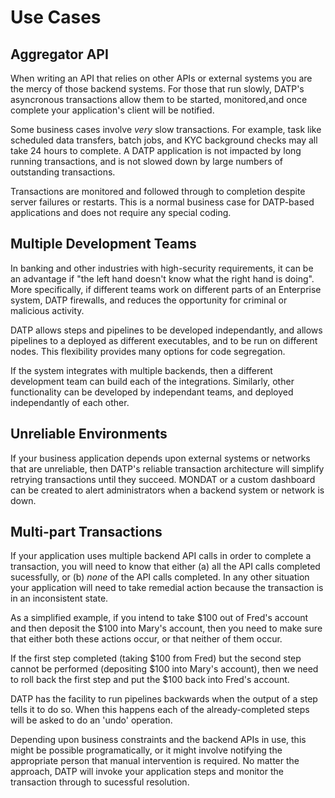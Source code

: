 # Use Cases

## Aggregator API
When writing an API that relies on other APIs or external systems you are the mercy of those backend systems. For those that run slowly, DATP's asyncronous transactions allow them to be started, monitored,and once complete your application's client will be notified.

Some business cases involve _very_ slow transactions. For example, task like scheduled data transfers, batch jobs, and KYC background checks may all take 24 hours to complete. A DATP application is not impacted by long running transactions, and is not slowed down by large numbers of outstanding transactions.

Transactions are monitored and followed through to completion despite server failures or restarts. This is a normal business case for DATP-based applications and does not require any special coding.

## Multiple Development Teams
In banking and other industries with high-security requirements, it can be an advantage if "the left hand doesn't know what the right hand is doing". More specifically, if different teams work on different parts of an Enterprise system, DATP firewalls, and reduces the opportunity for criminal or malicious activity.

DATP allows steps and pipelines to be developed independantly, and allows pipelines to a deployed as different executables, and to be
run on different nodes. This flexibility provides many options for
code segregation.

If the system integrates with multiple backends, then a different development team can build each of the integrations. Similarly, other functionality can be developed by independant teams, and deployed independantly of each other.

## Unreliable Environments
If your business application depends upon external systems or networks that are unreliable, then DATP's reliable transaction architecture will simplify retrying transactions until they succeed.
MONDAT or a custom dashboard can be created to alert administrators when a backend system or network is down.

## Multi-part Transactions
If your application uses multiple backend API calls in order to complete a transaction, you will need to know that either (a) all the API calls completed sucessfully, or (b) _none_ of the API calls completed. In any other situation your application will need to take remedial action because the transaction is in an inconsistent state.

As a simplified example, if you intend to take $100 out of Fred's account and then deposit the $100 into Mary's account, then you need to make sure that either both these actions occur, or that neither of them occur.

If the first step completed (taking $100 from Fred) but the second step cannot be performed (depositing $100 into Mary's account), then we need to roll back the first step and put the $100 back into Fred's account.

DATP has the facility to run pipelines backwards when the output of a step tells it to do so. When this happens each of the already-completed steps will be asked to do an 'undo' operation.

Depending upon business constraints and the backend APIs in use, this might be possible programatically, or it might involve notifying the appropriate person that manual intervention is required. No matter the approach, DATP will invoke your application steps and monitor the transaction through to sucessful resolution.
